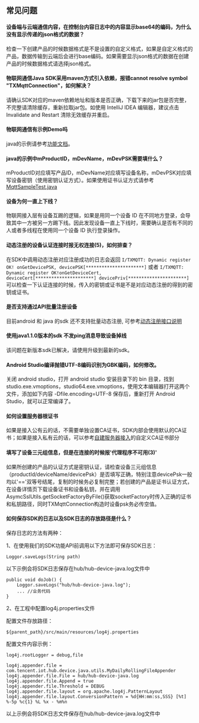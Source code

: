 ## 常见问题

#### 设备端与云端通信内容，在控制台内容日志中的内容显示base64的编码，为什么没有显示传递的json格式的数据？

检查一下创建产品的时候数据格式是不是设置的自定义格式，如果是自定义格式的产品，数据传输到云端后会进行base编码。如果需要显示json格式的数据在创建产品的时候数据格式请选择json格式。

#### 物联网通信Java SDK采用maven方式引入依赖，报错cannot resolve symbol "TXMqttConnection"，如何解决？

请确认SDK对应的maven依赖地址和版本是否正确，下载下来的jar包是否完整，不完整请清除缓存，重新拉取jar包。如使用 IntelliJ IDEA 编辑器，建议点击 Invalidate and Restart 清除无效缓存并重启。

#### 物联网通信有示例Demo吗

java的示例请参考[功能文档](../../README.md#功能文档)。

#### java的示例中mProductID，mDevName，mDevPSK需要填什么？

mProductID对应填写产品ID，mDevName对应填写设备名称，mDevPSK对应填写设备密钥（使用密钥认证方式）。如果使用证书认证方式请参考 [MqttSampleTest.java](../../src/test/java/com/tencent/iot/hub/device/java/core/mqtt/MqttSampleTest.java)

#### 设备为何一直上下线？

物联网接入层有设备互踢的逻辑，如果是用同一个设备 ID 在不同地方登录，会导致其中一方被另一方踢下线。因此发现设备一直上下线时，需要确认是否有不同的人或者多线程在使用同一个设备 ID 执行登录操作。

#### 动态注册的设备认证连接时报无权连接(5)，如何排查？

在SDK中调用动态注册对应注册成功的日志会返回 `I/TXMQTT: Dynamic register OK! onGetDevicePSK, devicePSK[**********************]` 或者 `I/TXMQTT: Dynamic register OK!onGetDeviceCert, deviceCert[**********************] devicePriv[**********************]` 可以检查一下认证连接的时候，传入的密钥或证书是不是对应动态注册的得到的密钥或证书。

#### 是否支持通过API批量注册设备

目前android 和 java 的sdk 还不支持批量动态注册, 可参考[动态注册接口说明](动态注册.md)

#### 使用java1.1.0版本的sdk 不发ping消息导致设备掉线

该问题在新版本sdk已解决，请使用升级到最新的sdk。

#### Android Studio编译抛错UTF-8编码识别为GBK编码，如何修改。

关闭 android studio，打开 android studio 安装目录下的 bin 目录，找到 studio.exe.vmoptions，studio64.exe.vmoptions，使用文本编辑器打开这两个文件，添加如下内容 -Dfile.encoding=UTF-8 保存后，重新打开 Android Studio，就可以正常编译了。


#### 如何设置服务器根证书

如果是接入公有云的话，不需要单独设置CA证书，SDK内部会使用默认的CA证书；如果是接入私有云的话，可以参考[自建服务器接入](自建服务器接入.md)的自定义CA证书部分

#### 填写了设备三元组信息，但是在连接的时候报'代理程序不可用(3)'

如果所创建的产品的认证方式是密钥认证，请检查设备三元组信息（productId/deviceName/devicePsk）是否填写正确，特别注意devicePsk一般均以'=='双等号结尾，复制的时候务必复制完整；若创建的产品是证书认证方式，在设备详情页下载设备证书和设备私钥，并在调用AsymcSslUtils.getSocketFactoryByFile()获取socketFactory时传入正确的证书和私钥路径，同时TXMqttConnection构造时设备psk务必传空值。

#### 如何保存SDK的日志以及SDK日志的存放路径是什么？

保存日志的方法有两种：

1、在使用我们的SDK功能API前调用以下方法即可保存SDK日志：
```
Loggor.saveLogs(String path)
```

以下示例会将SDK日志保存在hub/hub-device-java.log文件中
```
public void doJob() {
    Loggor.saveLogs("hub/hub-device-java.log");
    ... //业务代码
}
```

2、在工程中配置log4j.properties文件

配置文件存放路径：
```
${parent_path}/src/main/resources/log4j.properties
```

配置文件内容示例：
```
log4j.rootLogger = debug,file

log4j.appender.file = com.tencent.iot.hub.device.java.utils.MyDailyRollingFileAppender
log4j.appender.file.File = hub/hub-device-java.log
log4j.appender.file.Append = true
log4j.appender.file.Threshold = DEBUG
log4j.appender.file.layout = org.apache.log4j.PatternLayout
log4j.appender.file.layout.ConversionPattern = %d{HH:mm:ss,SSS} [%t] %-5p %c{1} %L %x - %m%n
```
以上示例会将SDK日志文件保存在hub/hub-device-java.log文件中